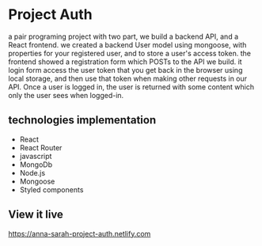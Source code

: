 # Project Auth

 a pair programing project with two part, we build a backend API, and a React frontend. we created a backend User model using mongoose, with properties for your registered user, and to store a user's access token.
the frontend showed a registration form which POSTs to the API we build. it login form access the user token that you get back in the browser using local storage, and then use that token when making other requests in our API.
Once a user is logged in, the user is returned with some content which only the user sees when logged-in.

## technologies implementation 
* React
* React Router
* javascript
* MongoDb
* Node.js
* Mongoose
* Styled components 

## View it live

https://anna-sarah-project-auth.netlify.com
